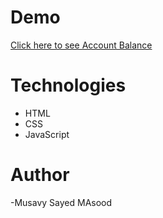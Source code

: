 # Demo

[Click here to see Account Balance](https://musavy.github.io/Account-Balance/.)

# Technologies

- HTML
- CSS
- JavaScript

# Author
-Musavy Sayed MAsood